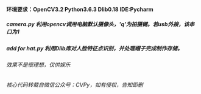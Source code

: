 #### 环境要求：OpenCV3.2 Python3.6.3 Dlib0.18 IDE:Pycharm
##### camera.py 利用opencv调用电脑默认摄像头，'q'为拍摄键。若usb外接，该串口为1
##### add for hat.py 利用Dlib库对人脸特征点识别，并处理帽子完成制作存储。
###### 效果不是很理想，仅供娱乐
###### 核心代码转载自微信公众号：CVPy，如有侵权，告知即删
